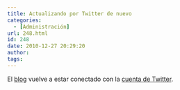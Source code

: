 ```yaml
---
title: Actualizando por Twitter de nuevo
categories:
  - [Administración]
url: 248.html
id: 248
date: 2010-12-27 20:29:20
author:
tags:
---
```


El [blog](http://www.ciudadcapital.net/) vuelve a estar conectado con la [cuenta de Twitter](http://twitter.com/ccmud).